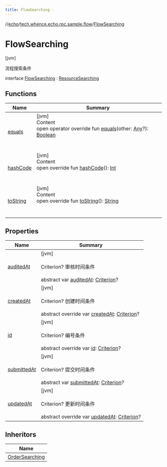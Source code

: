 ```yaml
---
title: FlowSearching -
---
```

//[echo](../../index.md)/[tech.whence.echo.rpc.sample.flow](../index.md)/[FlowSearching](index.md)



# FlowSearching  
 [jvm] 

流程搜索条件

interface [FlowSearching](index.md) : [ResourceSearching](../../tech.whence.echo.rpc.sample.resource/-resource-searching/index.md)   


## Functions  
  
|  Name|  Summary| 
|---|---|
| [equals](../../tech.whence.echo.webclient.response.exception/-response-unrecognized-exception/index.md#kotlin/Any/equals/#kotlin.Any?/PointingToDeclaration/)| [jvm]  <br>Content  <br>open operator override fun [equals](../../tech.whence.echo.webclient.response.exception/-response-unrecognized-exception/index.md#kotlin/Any/equals/#kotlin.Any?/PointingToDeclaration/)(other: [Any](https://kotlinlang.org/api/latest/jvm/stdlib/kotlin/-any/index.html)?): [Boolean](https://kotlinlang.org/api/latest/jvm/stdlib/kotlin/-boolean/index.html)  <br><br><br>
| [hashCode](../../tech.whence.echo.webclient.response.exception/-response-unrecognized-exception/index.md#kotlin/Any/hashCode/#/PointingToDeclaration/)| [jvm]  <br>Content  <br>open override fun [hashCode](../../tech.whence.echo.webclient.response.exception/-response-unrecognized-exception/index.md#kotlin/Any/hashCode/#/PointingToDeclaration/)(): [Int](https://kotlinlang.org/api/latest/jvm/stdlib/kotlin/-int/index.html)  <br><br><br>
| [toString](../../tech.whence.echo.webclient.response.exception/-response-unrecognized-exception/index.md#kotlin/Any/toString/#/PointingToDeclaration/)| [jvm]  <br>Content  <br>open override fun [toString](../../tech.whence.echo.webclient.response.exception/-response-unrecognized-exception/index.md#kotlin/Any/toString/#/PointingToDeclaration/)(): [String](https://kotlinlang.org/api/latest/jvm/stdlib/kotlin/-string/index.html)  <br><br><br>


## Properties  
  
|  Name|  Summary| 
|---|---|
| [auditedAt](index.md#tech.whence.echo.rpc.sample.flow/FlowSearching/auditedAt/#/PointingToDeclaration/)|  [jvm] <br><br>Criterion? 审核时间条件<br><br>abstract var [auditedAt](index.md#tech.whence.echo.rpc.sample.flow/FlowSearching/auditedAt/#/PointingToDeclaration/): [Criterion](../../tech.whence.echo.rpc.request.search.criterion/-criterion/index.md)?   <br>
| [createdAt](index.md#tech.whence.echo.rpc.sample.flow/FlowSearching/createdAt/#/PointingToDeclaration/)|  [jvm] <br><br>Criterion? 创建时间条件<br><br>abstract override var [createdAt](index.md#tech.whence.echo.rpc.sample.flow/FlowSearching/createdAt/#/PointingToDeclaration/): [Criterion](../../tech.whence.echo.rpc.request.search.criterion/-criterion/index.md)?   <br>
| [id](index.md#tech.whence.echo.rpc.sample.flow/FlowSearching/id/#/PointingToDeclaration/)|  [jvm] <br><br>Criterion? 编号条件<br><br>abstract override var [id](index.md#tech.whence.echo.rpc.sample.flow/FlowSearching/id/#/PointingToDeclaration/): [Criterion](../../tech.whence.echo.rpc.request.search.criterion/-criterion/index.md)?   <br>
| [submittedAt](index.md#tech.whence.echo.rpc.sample.flow/FlowSearching/submittedAt/#/PointingToDeclaration/)|  [jvm] <br><br>Criterion? 提交时间条件<br><br>abstract var [submittedAt](index.md#tech.whence.echo.rpc.sample.flow/FlowSearching/submittedAt/#/PointingToDeclaration/): [Criterion](../../tech.whence.echo.rpc.request.search.criterion/-criterion/index.md)?   <br>
| [updatedAt](index.md#tech.whence.echo.rpc.sample.flow/FlowSearching/updatedAt/#/PointingToDeclaration/)|  [jvm] <br><br>Criterion? 更新时间条件<br><br>abstract override var [updatedAt](index.md#tech.whence.echo.rpc.sample.flow/FlowSearching/updatedAt/#/PointingToDeclaration/): [Criterion](../../tech.whence.echo.rpc.request.search.criterion/-criterion/index.md)?   <br>


## Inheritors  
  
|  Name| 
|---|
| [OrderSearching](../../tech.whence.echo.rpc.sample.order/-order-searching/index.md)

